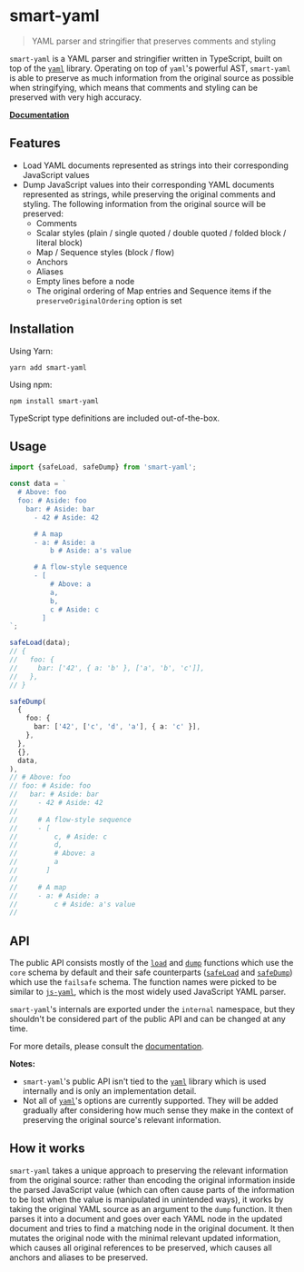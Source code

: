 # smart-yaml

> YAML parser and stringifier that preserves comments and styling

`smart-yaml` is a YAML parser and stringifier written in TypeScript, built on top of the [`yaml`](https://github.com/eemeli/yaml) library. Operating on top of `yaml`'s powerful AST, `smart-yaml` is able to preserve as much information from the original source as possible when stringifying, which means that comments and styling can be preserved with very high accuracy.

**[Documentation](https://smart-yaml.netlify.app/)**

## Features

- Load YAML documents represented as strings into their corresponding JavaScript values
- Dump JavaScript values into their corresponding YAML documents represented as strings, while preserving the original comments and styling. The following information from the original source will be preserved:
  - Comments
  - Scalar styles (plain / single quoted / double quoted / folded block / literal block)
  - Map / Sequence styles (block / flow)
  - Anchors
  - Aliases
  - Empty lines before a node
  - The original ordering of Map entries and Sequence items if the `preserveOriginalOrdering` option is set

## Installation

Using Yarn:

`yarn add smart-yaml`

Using npm:

`npm install smart-yaml`

TypeScript type definitions are included out-of-the-box.

## Usage

```ts
import {safeLoad, safeDump} from 'smart-yaml';

const data = `
  # Above: foo
  foo: # Aside: foo
    bar: # Aside: bar
      - 42 # Aside: 42

      # A map
      - a: # Aside: a
          b # Aside: a's value

      # A flow-style sequence
      - [
          # Above: a
          a,
          b,
          c # Aside: c
        ]
`;

safeLoad(data);
// {
//   foo: {
//     bar: ['42', { a: 'b' }, ['a', 'b', 'c']],
//   },
// }

safeDump(
  {
    foo: {
      bar: ['42', ['c', 'd', 'a'], { a: 'c' }],
    },
  },
  {},
  data,
),
// # Above: foo
// foo: # Aside: foo
//   bar: # Aside: bar
//     - 42 # Aside: 42
//
//     # A flow-style sequence
//     - [
//         c, # Aside: c
//         d,
//         # Above: a
//         a
//       ]
//
//     # A map
//     - a: # Aside: a
//         c # Aside: a's value
//
```

## API

The public API consists mostly of the [`load`](https://smart-yaml.netlify.app/globals.html#load) and [`dump`](https://smart-yaml.netlify.app/globals.html#dump) functions which use the `core` schema by default and their safe counterparts ([`safeLoad`](https://smart-yaml.netlify.app/globals.html#safeload) and [`safeDump`](https://smart-yaml.netlify.app/globals.html#safedump)) which use the `failsafe` schema.
The function names were picked to be similar to [`js-yaml`](https://github.com/nodeca/js-yaml), which is the most widely used JavaScript YAML parser.

`smart-yaml`'s internals are exported under the `internal` namespace, but they shouldn't be considered part of the public API and can be changed at any time.

For more details, please consult the [documentation](https://smart-yaml.netlify.app/).

**Notes:**

- `smart-yaml`'s public API isn't tied to the [`yaml`](https://github.com/eemeli/yaml) library which is used internally and is only an implementation detail.
- Not all of [`yaml`](https://github.com/eemeli/yaml)'s options are currently supported. They will be added gradually after considering how much sense they make in the context of preserving the original source's relevant information.

## How it works

`smart-yaml` takes a unique approach to preserving the relevant information from the original source: rather than encoding the original information inside the parsed JavaScript value (which can often cause parts of the information to be lost when the value is manipulated in unintended ways), it works by taking the original YAML source as an argument to the `dump` function. It then parses it into a document and goes over each YAML node in the updated document and tries to find a matching node in the original document. It then mutates the original node with the minimal relevant updated information, which causes all original references to be preserved, which causes all anchors and aliases to be preserved.

